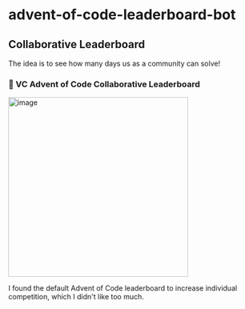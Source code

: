 # advent-of-code-leaderboard-bot

## Collaborative Leaderboard

The idea is to see how many days us as a community can solve!

### :christmas_tree: VC Advent of Code Collaborative Leaderboard

<img width="359" alt="image" src="https://github.com/user-attachments/assets/3460c2d9-9bc0-4b90-80c4-3c5a7271a16b">

I found the default Advent of Code leaderboard to increase individual competition, which I didn't like too much.
